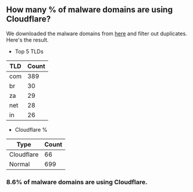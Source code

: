 ## How many % of malware domains are using Cloudflare?


We downloaded the malware domains from [here](https://urlhaus.abuse.ch) and filter out duplicates.
Here's the result.


[//]: # (start replacement)


- Top 5 TLDs

| TLD | Count |
| --- | --- |
| com | 389 |
| br | 30 |
| za | 29 |
| net | 28 |
| in | 26 |


- Cloudflare %

| Type | Count |
| --- | --- |
| Cloudflare | 66 |
| Normal | 699 |


### 8.6% of malware domains are using Cloudflare.
